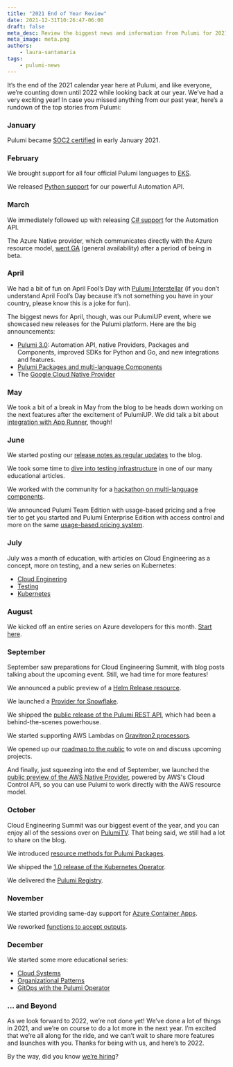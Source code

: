 ```yaml
---
title: "2021 End of Year Review"
date: 2021-12-31T10:26:47-06:00
draft: false
meta_desc: Review the biggest news and information from Pulumi for 2021.
meta_image: meta.png
authors:
    - laura-santamaria
tags:
    - pulumi-news
---
```


It’s the end of the 2021 calendar year here at Pulumi, and like everyone, we’re counting down until 2022 while looking back at our year. We’ve had a very exciting year! In case you missed anything from our past year, here’s a rundown of the top stories from Pulumi:

### January

Pulumi became [SOC2 certified](/blog/pulumis-soc-2-milestone/) in early January 2021.

### February

We brought support for all four official Pulumi languages to [EKS](/blog/create-eks-clusters-in-your-favorite-language/).

We released [Python support](/blog/automation-api-python/) for our powerful Automation API.

### March

We immediately followed up with releasing [C# support](/blog/automation-api-dotnet) for the Automation API.

The Azure Native provider, which communicates directly with the Azure resource model, [went GA](/blog/full-coverage-of-azure-resources-with-azure-native/) (general availability) after a period of being in beta.

### April

We had a bit of fun on April Fool’s Day with [Pulumi Interstellar](/blog/pulumi-interstellar/) (if you don’t understand April Fool’s Day because it’s not something you have in your country, please know this is a joke for fun).

The biggest news for April, though, was our PulumiUP event, where we showcased new releases for the Pulumi platform. Here are the big announcements:

* [Pulumi 3.0](/blog/pulumi-3-0/): Automation API, native Providers, Packages and Components, improved SDKs for Python and Go, and new integrations and features.
* [Pulumi Packages and multi-language Components](/blog/pulumiup-pulumi-packages-multi-language-components/)
* The [Google Cloud Native Provider](/blog/pulumiup-google-native-provider/)

### May

We took a bit of a break in May from the blog to be heads down working on the next features after the excitement of PulumiUP. We did talk a bit about [integration with App Runner](/blog/deploy-applications-with-aws-app-runner/), though!

### June

We started posting our [release notes as regular updates](/blog/pulumi-release-notes-m57/) to the blog.

We took some time to [dive into testing infrastructure](/blog/infrastructure-testing-concepts/) in one of our many educational articles.

We worked with the community for a [hackathon on multi-language components](/blog/multi-lang-hackathon/).

We announced Pulumi Team Edition with usage-based pricing and a free tier to get you started and Pulumi Enterprise Edition with access control and more on the same [usage-based pricing system](/blog/announcing-new-usage-based-pricing-for-your-whole-team/).

### July

July was a month of education, with articles on Cloud Engineering as a concept, more on testing, and a new series on Kubernetes:

* [Cloud Enginering](/blog/what-exactly-is-cloud-engineering/)
* [Testing](/blog/testing-in-practice/)
* [Kubernetes](/blog/kubernetes-fundamentals-part-one/)

### August

We kicked off an entire series on Azure developers for this month. [Start here](/blog/top-5-things-for-azure-devs-intro/).

### September

September saw preparations for Cloud Engineering Summit, with blog posts talking about the upcoming event. Still, we had time for more features!

We announced a public preview of a [Helm Release resource](/blog/full-access-to-helm-features-through-new-helm-release-resource-for-kubernetes/).

We launched a [Provider for Snowflake](/blog/snowflake-provider-launch/).

We shipped the [public release of the Pulumi REST API](/blog/pulumi-rest-api/), which had been a behind-the-scenes powerhouse.

We started supporting AWS Lambdas on [Gravitron2 processors](/blog/aws-lambda-functions-powered-by-graviton2/).

We opened up our [roadmap to the public](/blog/relaunching-pulumis-public-roadmap/) to vote on and discuss upcoming projects.

And finally, just squeezing into the end of September, we launched the [public preview of the AWS Native Provider](/blog/announcing-aws-native/), powered by AWS's Cloud Control API, so you can use Pulumi to work directly with the AWS resource model.

### October

Cloud Engineering Summit was our biggest event of the year, and you can enjoy all of the sessions over on [PulumiTV](https://youtube.com/playlist?list=PLyy8Vx2ZoWlodkVaCTO3Y-3vya68J2c6y). That being said, we still had a lot to share on the blog.

We introduced [resource methods for Pulumi Packages](/blog/resource-methods-for-pulumi-packages/).

We shipped the [1.0 release of the Kubernetes Operator](/blog/pulumi-kubernetes-operator-1-0/).

We delivered the [Pulumi Registry](/blog/introducing-pulumi-registry/).

### November

We started providing same-day support for [Azure Container Apps](/blog/azure-container-apps/).

We reworked [functions to accept outputs](/blog/functions-accept-outputs/).

### December

We started some more educational series:

* [Cloud Systems](/blog/cloud-systems-part-one/)
* [Organizational Patterns](/blog/organizational-patterns-infra-repo/)
* [GitOps with the Pulumi Operator](/blog/improving-gitops-with-pulumi-operator/)

### … and Beyond

As we look forward to 2022, we’re not done yet! We’ve done a lot of things in 2021, and we’re on course to do a lot more in the next year. I’m excited that we’re all along for the ride, and we can’t wait to share more features and launches with you. Thanks for being with us, and here’s to 2022.

By the way, did you know [we’re hiring](/careers)?

